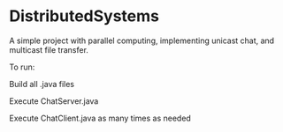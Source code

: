 # DistributedSystems
A simple project with parallel computing, implementing unicast chat, and multicast file transfer.

To run:

Build all .java files

Execute ChatServer.java

Execute ChatClient.java as many times as needed

